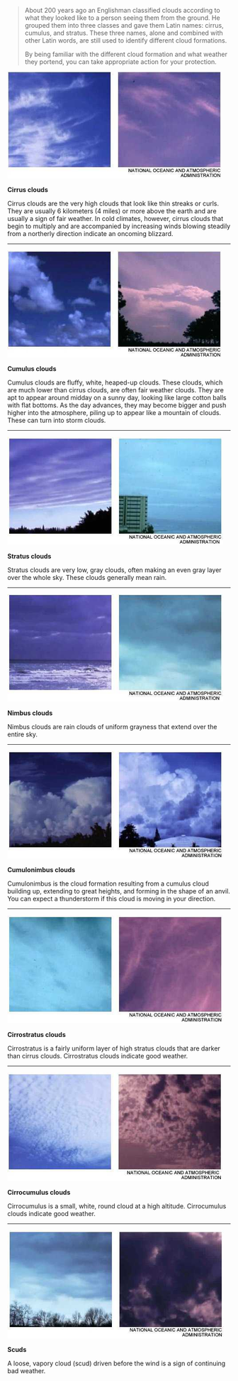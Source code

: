 > About 200 years ago an Englishman classified clouds according to what they looked like to a person seeing them from the ground. He grouped them into three classes and gave them Latin names: cirrus, cumulus, and stratus. These three names, alone and combined with other Latin words, are still used to identify different cloud formations.
> 
> By being familiar with the different cloud formation and what weather they portend, you can take appropriate action for your protection.

![](h1.jpg)

**Cirrus clouds**  

Cirrus clouds are the very high clouds that look like thin streaks or curls. They are usually 6 kilometers (4 miles) or more above the earth and are usually a sign of fair weather. In cold climates, however, cirrus clouds that begin to multiply and are accompanied by increasing winds blowing steadily from a northerly direction indicate an oncoming blizzard.

* * *

![](h2.jpg)

**Cumulus clouds**  

Cumulus clouds are fluffy, white, heaped-up clouds. These clouds, which are much lower than cirrus clouds, are often fair weather clouds. They are apt to appear around midday on a sunny day, looking like large cotton balls with flat bottoms. As the day advances, they may become bigger and push higher into the atmosphere, piling up to appear like a mountain of clouds. These can turn into storm clouds.

* * *

![](h3.jpg)

**Stratus clouds**  

Stratus clouds are very low, gray clouds, often making an even gray layer over the whole sky. These clouds generally mean rain.

* * *

![](h4.jpg)

**Nimbus clouds**  

Nimbus clouds are rain clouds of uniform grayness that extend over the entire sky.

* * *

![](h5.jpg)

**Cumulonimbus clouds**  

Cumulonimbus is the cloud formation resulting from a cumulus cloud building up, extending to great heights, and forming in the shape of an anvil. You can expect a thunderstorm if this cloud is moving in your direction.

* * *

![](h6.jpg)

**Cirrostratus clouds**  

Cirrostratus is a fairly uniform layer of high stratus clouds that are darker than cirrus clouds. Cirrostratus clouds indicate good weather.

* * *

![](h7.jpg)

**Cirrocumulus clouds**  

Cirrocumulus is a small, white, round cloud at a high altitude. Cirrocumulus clouds indicate good weather.

* * *

![](h8.jpg)

**Scuds**  

A loose, vapory cloud (scud) driven before the wind is a sign of continuing bad weather.

</td>

</tr>

</tbody>

</table>

</center>
